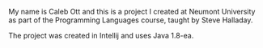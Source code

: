 My name is Caleb Ott and this is a project I created at Neumont University as part of the Programming Languages course, taught by Steve Halladay.

The project was created in Intellij and uses Java 1.8-ea.